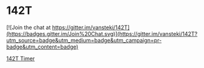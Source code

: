 142T
====

[![Join the chat at https://gitter.im/vansteki/142T](https://badges.gitter.im/Join%20Chat.svg)](https://gitter.im/vansteki/142T?utm_source=badge&utm_medium=badge&utm_campaign=pr-badge&utm_content=badge)

[142T Timer](http://vansteki.github.io/142T/)
